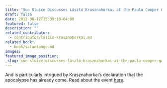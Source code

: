 ```yaml
---
title: "Sun Sluice Discusses László Krasznahorkai at the Paula Cooper Gallery"
draft: false
date: 2012-06-12T15:39:10-04:00
featured: false
description: ""
related_contributor:
  - contributor/laszlo-krasznahorkai.md
related_book:
  - book/satantango.md
images:
featured_image_position: 
_slug: sun-sluice-discusses-lászló-krasznahorkai-at-the-paula-cooper-gallery
---
```


And is particularly intrigued by Krasznahorkai’s declaration that the apocalypse has already come. Read about the event [here](http://www.paulmcrandle.com/2012/06/12/krasznahorkai/). 

